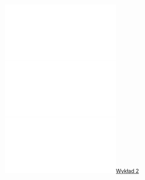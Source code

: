 ![ALGA_zestaw_03](Notatki/Semestr%201/Algebra%20liniowa%20z%20geometri%C4%85%20analityczn%C4%85/%C4%86wiczenia/%C4%86wiczenia%203/ALGA_zestaw_03.pdf)
![CCF31102022_0007](Notatki/Semestr%201/Algebra%20liniowa%20z%20geometri%C4%85%20analityczn%C4%85/%C4%86wiczenia/%C4%86wiczenia%203/CCF31102022_0007.pdf)
![Drawing 2022-11-04 14.19.55.excalidraw](Notatki/Semestr%201/Algebra%20liniowa%20z%20geometri%C4%85%20analityczn%C4%85/%C4%86wiczenia/%C4%86wiczenia%203/Drawing%202022-11-04%2014.19.55.excalidraw.md)[Wykład 2](Notatki/Semestr%201/Algebra%20liniowa%20z%20geometri%C4%85%20analityczn%C4%85/Wyk%C5%82ady/Wyk%C5%82ad%202/Wyk%C5%82ad%202.md)